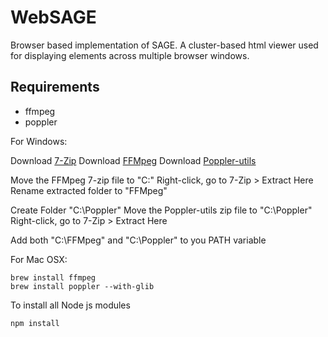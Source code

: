 WebSAGE
=======

Browser based implementation of SAGE. A cluster-based html viewer used for displaying elements across multiple browser windows.

## Requirements ##
* ffmpeg
* poppler

For Windows:

Download [7-Zip](http://www.7-zip.org/)
Download [FFMpeg](http://ffmpeg.zeranoe.com/builds/)
Download [Poppler-utils](http://manifestwebdesign.com/2013/01/09/xpdf-and-poppler-utils-on-windows/)

Move the FFMpeg 7-zip file to "C:\"
Right-click, go to 7-Zip > Extract Here
Rename extracted folder to "FFMpeg"

Create Folder "C:\Poppler"
Move the Poppler-utils zip file to "C:\Poppler"
Right-click, go to 7-Zip > Extract Here

Add both "C:\FFMpeg" and "C:\Poppler" to you PATH variable


For Mac OSX:

```
brew install ffmpeg 
brew install poppler --with-glib
```


To install all Node js modules
```
npm install
```
